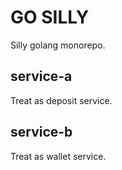 # GO SILLY

Silly golang monorepo.

## service-a

Treat as deposit service.

## service-b

Treat as wallet service.